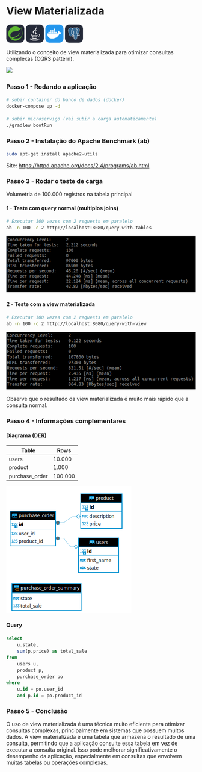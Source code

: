 # View Materializada

<img src="https://raw.githubusercontent.com/tandpfun/skill-icons/main/icons/Spring-Dark.svg" width="48"/> <img src="https://raw.githubusercontent.com/tandpfun/skill-icons/main/icons/Java-Dark.svg" width="48"> <img src="https://raw.githubusercontent.com/tandpfun/skill-icons/main/icons/Docker.svg" width="48"> <img src="https://raw.githubusercontent.com/tandpfun/skill-icons/main/icons/PostgreSQL-Dark.svg" width="48">

Utilizando o conceito de view materializada para otimizar consultas complexas (CQRS pattern).

![](https://miro.medium.com/v2/resize:fit:720/format:webp/1*TaPzEj91HM06UgZoajqGwA.png)

### Passo 1 - Rodando a aplicação

```bash
# subir container do banco de dados (docker)
docker-compose up -d

# subir microserviço (vai subir a carga automaticamente)
./gradlew bootRun
```

### Passo 2 - Instalação do Apache Benchmark (ab)

```bash
sudo apt-get install apache2-utils
```
Site: https://httpd.apache.org/docs/2.4/programs/ab.html

### Passo 3 - Rodar o teste de carga

Volumetria de 100.000 registros na tabela principal

#### 1 - Teste com query normal (multiplos joins)

```bash
# Executar 100 vezes com 2 requests em paralelo
ab -n 100 -c 2 http://localhost:8080/query-with-tables
```

![img.png](src/test/resources/img/img-ab-1.png)
#### 2 - Teste com a view materializada
```bash
# Executar 100 vezes com 2 requests em paralelo
ab -n 100 -c 2 http://localhost:8080/query-with-view
```
![img.png](src/test/resources/img/img-ab-2.png)

Observe que o resultado da view materializada é muito mais rápido que a consulta normal.

### Passo 4 - Informações complementares

#### Diagrama (DER)

| Table          | Rows    |
|----------------|---------|
| users          | 10.000  |
| product        | 1.000   |
| purchase_order | 100.000 |

![img.png](src/test/resources/img/img.png)

#### Query

```sql
select
    u.state,
    sum(p.price) as total_sale
from
    users u,
    product p,
    purchase_order po
where
    u.id = po.user_id
    and p.id = po.product_id
```

### Passo 5 - Conclusão

O uso de view materializada é uma técnica muito eficiente para otimizar consultas complexas, principalmente em sistemas que possuem muitos dados. 
A view materializada é uma tabela que armazena o resultado de uma consulta, permitindo que a aplicação consulte essa tabela em vez de executar a consulta original. 
Isso pode melhorar significativamente o desempenho da aplicação, especialmente em consultas que envolvem muitas tabelas ou operações complexas.
